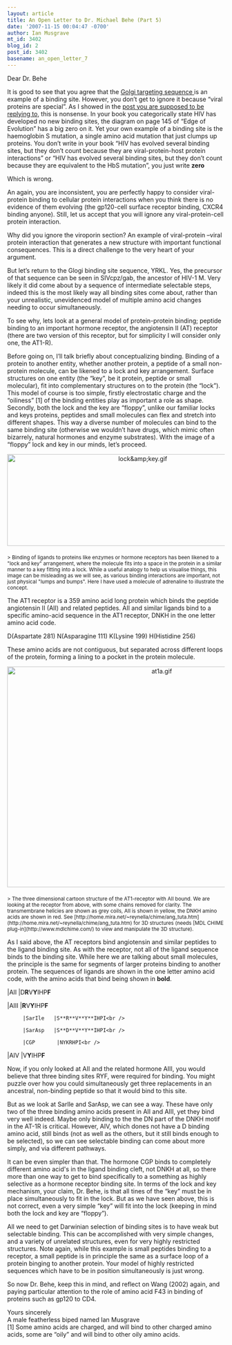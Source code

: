 ```yaml
---
layout: article
title: An Open Letter to Dr. Michael Behe (Part 5)
date: '2007-11-15 00:04:47 -0700'
author: Ian Musgrave
mt_id: 3402
blog_id: 2
post_id: 3402
basename: an_open_letter_7
---
```

Dear Dr. Behe

It is good to see that you agree that the [ Golgi targeting sequence ](http://www.amazon.com/gp/blog/A3DGRQ0IO7KYQ2/ref=cm_blog_blog/102-1611878-8507328) is an example of a binding site. However, you don’t get to ignore it because “viral proteins are special”. As I showed in the [ post you are supposed to be replying to]( http://pandasthumb.org/archives/2007/10/an-open-letter-3.html), this is nonsense. In your book you categorically state HIV has developed no new binding sites, the diagram on page 145 of “Edge of Evolution” has a big zero on it. Yet your own example of a binding site is the haemoglobin S mutation, a single amino acid mutation that just clumps up proteins. You don’t write in your book “HIV has evolved several binding sites, but they don’t count because they are viral-protein-host protein interactions” or “HIV has evolved several binding sites, but they don’t count because they are equivalent to the HbS mutation”, you just write **zero**

Which is wrong.

An again, you are inconsistent, you are perfectly happy to consider viral-protein binding to cellular protein interactions when you think there is no evidence of them evolving (the gp120-cell surface receptor binding, CXCR4 binding anyone). Still, let us accept that you will ignore any viral-protein-cell protein interaction.

Why did you ignore the viroporin section? An example of viral-protein –viral protein interaction that generates a new structure with important functional consequences. This is a direct challenge to the very heart of your argument. 

But let’s return to the Glogi binding site sequence, YRKL. Yes, the precursor of that sequence can be seen in SIVcpz/gab, the ancestor of HIV-1 M.  Very likely it did come about by a sequence of intermediate selectable steps, indeed this is the most likely way all binding sites come about, rather than your unrealistic, unevidenced model of multiple amino acid changes needing to occur simultaneously. 

To see why, lets look at a general model of protein-protein binding; peptide binding to an important hormone receptor, the angiotensin II (AT) receptor (there are two version of this receptor, but for simplicity I will consider only one, the AT1-R). 

Before going on, I’ll talk briefly about conceptualizing binding. Binding of a protein to another entity, whether another protein, a peptide of a small non-protein molecule, can be likened to a lock and key arrangement. Surface structures on one entity (the “key”, be it protein, peptide or small molecular), fit into complementary structures on to the protein (the “lock”). This model of course is too simple, firstly electrostatic charge and the “oiliness” \[1\] of the binding entities play as important a role as shape. Secondly, both the lock and the key are “floppy”, unlike our familiar locks and keys proteins, peptides and small molecules can flex and stretch into different shapes. This way a diverse number of molecules can bind to the same binding site (otherwise we wouldn’t have drugs, which mimic often bizarrely, natural hormones and enzyme substrates). With the image of a “floppy” lock and key in our minds, let’s proceed.

<img src="{{ site.baseurl }}/uploads/2007/lock&key.gif" alt="lock&amp;amp;key.gif" width="612" height="212" style="text-align: center; display: block; margin: 0 auto 20px;" class="mt-image-center" />
<small>> Binding of ligands to proteins like enzymes or hormone receptors has been likened to a "lock and key" arrangement, where the molecule fits into a space in the protein in a similar manner to a key fitting into a lock. While a useful analogy to help us visualise things, this image can be misleading as we will see, as various binding interactions are important, not just physical "lumps and bumps". Here I have used a molecule of adrenaline to illustrate the concept.</small>

The AT1 receptor is a 359 amino acid long protein which binds the peptide angiotensin II (AII) and related peptides. AII and similar ligands bind to a specific amino-acid sequence in the AT1 receptor, DNKH in the one letter amino acid code. 

D(Aspartate 281) N(Asparagine 111) K(Lysine 199) H(Histidine 256)

These amino acids are not contiguous, but separated across different loops of the protein, forming a lining to a pocket in the protein molecule. 

<img src="{{ site.baseurl }}/uploads/2007/at1a.gif" alt="at1a.gif" width="700" height="510" style="text-align: center; display: block; margin: 0 auto 20px;" class="mt-image-center" />
<small>> The three dimensional cartoon structure of the AT1-receptor with AII bound. We are looking at the receptor from above, with some chains removed for clarity. The transmembrane helicies are shown as grey coils, AII is shown in yellow, the DNKH amino acids are shown in red. See [http://home.mira.net/~reynella/chime/ang_tuta.htm](http://home.mira.net/~reynella/chime/ang_tuta.htm)  for 3D structures (needs [MDL CHIME plug-in](http://www.mdlchime.com/) to view and manipulate the 3D structure).</small>

As I said above, the AT receptors bind angiotensin and similar peptides to the ligand binding site. As with the receptor, not all of the ligand sequence binds to the binding site. While here we are talking about small molecules, the principle is the same for segments of larger proteins binding to another protein. The sequences of ligands are shown in the one letter amino acid code, with the amino acids that bind being shown in **bold**.


|AII      |D**R**V**Y**IHP**F**
          
|AIII      |**R**V**Y**IHP**F**
   
         |SarIle   |S**R**V**Y**IHPI<br />
   
         |SarAsp   |S**D**V**Y**IHPI<br />
   
         |CGP       |NYKRHPI<br />
   
|AIV        |V**Y**IHP**F**<br />
              



Now, if you only looked at AII and the related hormone AIII, you would believe that three binding sites RYF, were required for binding. You might puzzle over how you could simultaneously get three replacements in an ancestral, non-binding peptide so that it would bind to this site. 

But as we look at SarIle and SarAsp, we can see a way. These have only two of the three binding amino acids present in AII and AIII, yet they bind very well indeed. Maybe only binding to the the DN part of the DNKH motif in the AT-1R is critical. However, AIV, which dones not have a D binding amino acid, still binds (not as well as the others, but it still binds enough to be selected), so we can see selectable binding can come about more simply, and via different pathways.

It can be even simpler than that. The hormone CGP binds to completely different amino acid's in the ligand binding cleft, not DNKH at all, so there more than one way to get to bind specifically to a something as highly selective as a hormone receptor binding site. In terms of the lock and key mechanism, your claim, Dr. Behe, is that all tines of the “key” must be in place simultaneously to fit in the lock. But as we have seen above, this is not correct, even a very simple “key” will fit into the lock (keeping in mind both the lock and key are “floppy”).

All we need to get Darwinian selection of binding sites is to have weak but selectable binding. This can be accomplished with very simple changes, and a variety of unrelated structures, even for very highly restricted structures. Note again, while this example is small peptides binding to a receptor, a small peptide is in principle the same as a surface loop of a protein binging to another protein. Your model of highly restricted sequences which have to be in position simultaneously is just wrong.

So now Dr. Behe, keep this in mind, and reflect on Wang (2002) again, and paying particular attention to the role of amino acid F43 in binding of proteins such as gp120 to CD4.

Yours sincerely<br />
A male featherless biped named Ian Musgrave<br />
\[1\] Some amino acids are charged, and will bind to other charged amino acids, some are “oily” and will bind to other oily amino acids.
